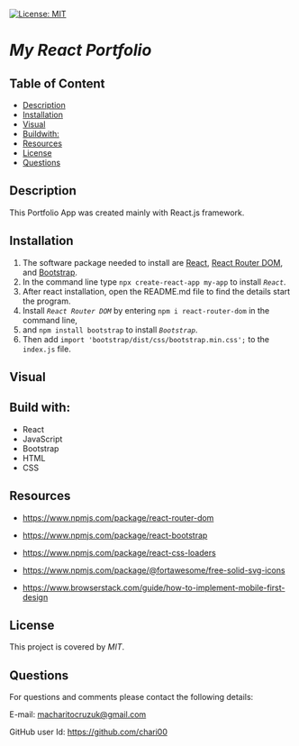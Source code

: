 [![License: MIT](https://img.shields.io/badge/License-MIT-yellow.svg)](https://opensource.org/licenses/MIT)

# **_My React Portfolio_**

## Table of Content

- [Description](#Description)
- [Installation](#Installation)
- [Visual](#Visual)
- [Buildwith:](#Buildwith:)
- [Resources](#Resources)
- [License](#License)
- [Questions](#Questions)

## Description

This Portfolio App was created mainly with React.js framework.

## Installation

1. The software package needed to install are [React](https://reactjs.org/docs/getting-started.html), [React Router DOM](https://www.npmjs.com/package/react-router-dom), and [Bootstrap](https://react-bootstrap.github.io/getting-started/introduction/).
2. In the command line type `npx create-react-app my-app` to install _`React`_.
3. After react installation, open the README.md file to find the details start the program.
4. Install _`React Router DOM`_ by entering `npm i react-router-dom` in the command line,
5. and `npm install bootstrap` to install _`Bootstrap`_.
6. Then add `import 'bootstrap/dist/css/bootstrap.min.css';` to the `index.js` file.

## Visual

####

## Build with:

- React
- JavaScript
- Bootstrap
- HTML
- CSS

## Resources

- https://www.npmjs.com/package/react-router-dom

- https://www.npmjs.com/package/react-bootstrap

- https://www.npmjs.com/package/react-css-loaders

- https://www.npmjs.com/package/@fortawesome/free-solid-svg-icons

- https://www.browserstack.com/guide/how-to-implement-mobile-first-design

## License

This project is covered by _MIT_.

## Questions

For questions and comments please contact the following details:

E-mail: macharitocruzuk@gmail.com

GitHub user Id: https://github.com/chari00
